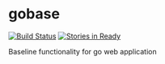 gobase
======

[![Build Status](https://travis-ci.org/lazyengineering/gobase.png?branch=master)](https://travis-ci.org/lazyengineering/gobase) [![Stories in Ready](https://badge.waffle.io/lazyengineering/gobase.png?label=ready&title=Ready)](https://waffle.io/lazyengineering/gobase)

Baseline functionality for go web application
